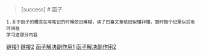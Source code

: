 >[success] # 函子
~~~
1.关于函子的概念在写笔记的时候依旧模糊，读了四篇文章依旧似懂非懂，暂时做个记录以后有时间在
学习这部分内容
~~~
[链接1](https://www.cnblogs.com/chenwenhao/p/11742517.html)
[链接2](https://blog.csdn.net/zhang6223284/article/details/82774584)
[函子解决副作用1](https://zhuanlan.zhihu.com/p/111169225)
[函子解决副作用2](https://zhuanlan.zhihu.com/p/43013656)